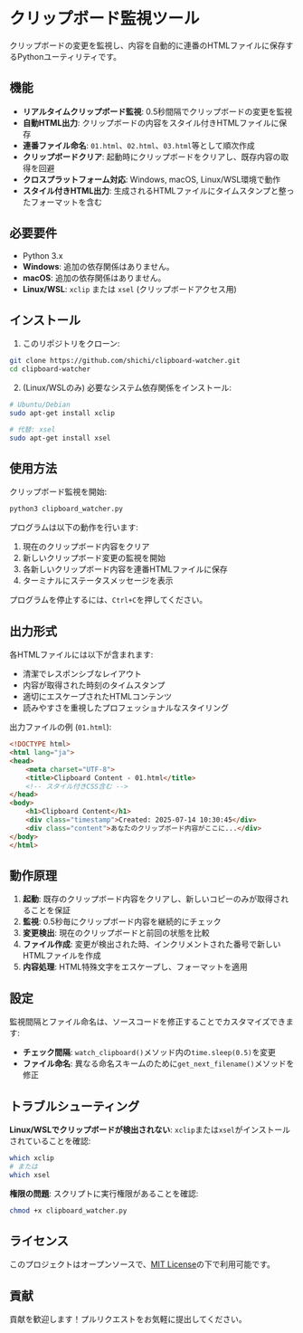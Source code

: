# クリップボード監視ツール

クリップボードの変更を監視し、内容を自動的に連番のHTMLファイルに保存するPythonユーティリティです。

## 機能

- **リアルタイムクリップボード監視**: 0.5秒間隔でクリップボードの変更を監視
- **自動HTML出力**: クリップボードの内容をスタイル付きHTMLファイルに保存
- **連番ファイル命名**: `01.html`、`02.html`、`03.html`等として順次作成
- **クリップボードクリア**: 起動時にクリップボードをクリアし、既存内容の取得を回避
- **クロスプラットフォーム対応**: Windows, macOS, Linux/WSL環境で動作
- **スタイル付きHTML出力**: 生成されるHTMLファイルにタイムスタンプと整ったフォーマットを含む

## 必要要件

- Python 3.x
- **Windows**: 追加の依存関係はありません。
- **macOS**: 追加の依存関係はありません。
- **Linux/WSL**: `xclip` または `xsel` (クリップボードアクセス用)

## インストール

1. このリポジトリをクローン:
```bash
git clone https://github.com/shichi/clipboard-watcher.git
cd clipboard-watcher
```

2. (Linux/WSLのみ) 必要なシステム依存関係をインストール:
```bash
# Ubuntu/Debian
sudo apt-get install xclip

# 代替: xsel
sudo apt-get install xsel
```

## 使用方法

クリップボード監視を開始:
```bash
python3 clipboard_watcher.py
```

プログラムは以下の動作を行います:
1. 現在のクリップボード内容をクリア
2. 新しいクリップボード変更の監視を開始
3. 各新しいクリップボード内容を連番HTMLファイルに保存
4. ターミナルにステータスメッセージを表示

プログラムを停止するには、`Ctrl+C`を押してください。

## 出力形式

各HTMLファイルには以下が含まれます:
- 清潔でレスポンシブなレイアウト
- 内容が取得された時刻のタイムスタンプ
- 適切にエスケープされたHTMLコンテンツ
- 読みやすさを重視したプロフェッショナルなスタイリング

出力ファイルの例 (`01.html`):
```html
<!DOCTYPE html>
<html lang="ja">
<head>
    <meta charset="UTF-8">
    <title>Clipboard Content - 01.html</title>
    <!-- スタイル付きCSS含む -->
</head>
<body>
    <h1>Clipboard Content</h1>
    <div class="timestamp">Created: 2025-07-14 10:30:45</div>
    <div class="content">あなたのクリップボード内容がここに...</div>
</body>
</html>
```

## 動作原理

1. **起動**: 既存のクリップボード内容をクリアし、新しいコピーのみが取得されることを保証
2. **監視**: 0.5秒毎にクリップボード内容を継続的にチェック
3. **変更検出**: 現在のクリップボードと前回の状態を比較
4. **ファイル作成**: 変更が検出された時、インクリメントされた番号で新しいHTMLファイルを作成
5. **内容処理**: HTML特殊文字をエスケープし、フォーマットを適用

## 設定

監視間隔とファイル命名は、ソースコードを修正することでカスタマイズできます:

- **チェック間隔**: `watch_clipboard()`メソッド内の`time.sleep(0.5)`を変更
- **ファイル命名**: 異なる命名スキームのために`get_next_filename()`メソッドを修正

## トラブルシューティング

**Linux/WSLでクリップボードが検出されない**: `xclip`または`xsel`がインストールされていることを確認:
```bash
which xclip
# または
which xsel
```

**権限の問題**: スクリプトに実行権限があることを確認:
```bash
chmod +x clipboard_watcher.py
```

## ライセンス

このプロジェクトはオープンソースで、[MIT License](LICENSE)の下で利用可能です。

## 貢献

貢献を歓迎します！プルリクエストをお気軽に提出してください。
